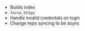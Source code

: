 - Builds index
- `force_https`
- Handle invalid credentals on login
- Change repo syncing to be async
